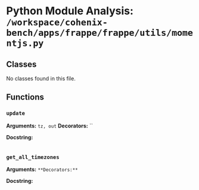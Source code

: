 # Python Module Analysis: `/workspace/cohenix-bench/apps/frappe/frappe/utils/momentjs.py`

## Classes

No classes found in this file.


## Functions

### `update`
**Arguments:** `tz, out`
**Decorators:** ``

**Docstring:**
```

```
### `get_all_timezones`
**Arguments:** ``
**Decorators:** ``

**Docstring:**
```

```

